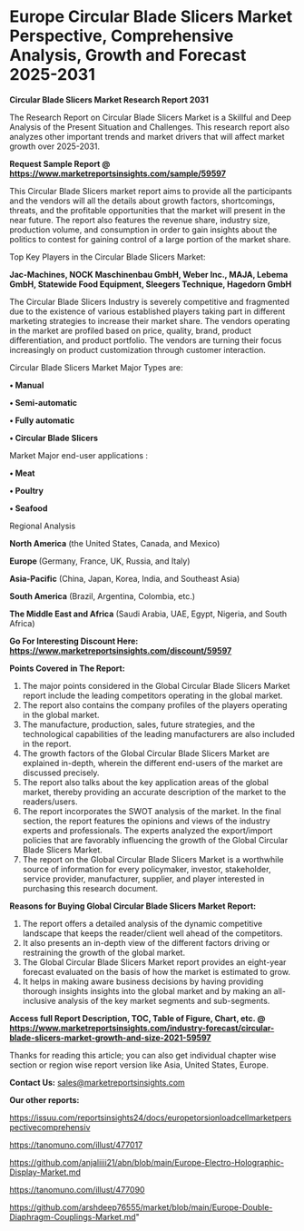  # Europe Circular Blade Slicers Market Perspective, Comprehensive Analysis, Growth and Forecast 2025-2031

<strong>Circular Blade Slicers Market Research Report 2031</strong>

The Research Report on Circular Blade Slicers Market is a Skillful and Deep Analysis of the Present Situation and Challenges. This research report also analyzes other important trends and market drivers that will affect market growth over 2025-2031.

<strong>Request Sample Report @ <a href=https://www.marketreportsinsights.com/sample/59597>https://www.marketreportsinsights.com/sample/59597</a></strong>

This Circular Blade Slicers market report aims to provide all the participants and the vendors will all the details about growth factors, shortcomings, threats, and the profitable opportunities that the market will present in the near future. The report also features the revenue share, industry size, production volume, and consumption in order to gain insights about the politics to contest for gaining control of a large portion of the market share.

Top Key Players in the Circular Blade Slicers Market:

<strong>Jac-Machines, NOCK Maschinenbau GmbH, Weber Inc., MAJA, Lebema GmbH, Statewide Food Equipment, Sleegers Technique, Hagedorn GmbH</strong>

The Circular Blade Slicers Industry is severely competitive and fragmented due to the existence of various established players taking part in different marketing strategies to increase their market share. The vendors operating in the market are profiled based on price, quality, brand, product differentiation, and product portfolio. The vendors are turning their focus increasingly on product customization through customer interaction.

Circular Blade Slicers Market Major Types are:

<strong>• Manual

• Semi-automatic

• Fully automatic

• Circular Blade Slicers</strong>

Market Major end-user applications :

<strong>• Meat

• Poultry

• Seafood</strong>

Regional Analysis

</u><strong><b>North America</b></strong> (the United States, Canada, and Mexico)

<strong><b>Europe </b></strong>(Germany, France, UK, Russia, and Italy)

<strong><b>Asia-Pacific</b></strong> (China, Japan, Korea, India, and Southeast Asia)

<strong><b>South America</b></strong> (Brazil, Argentina, Colombia, etc.)

<strong><b>The Middle East and Africa</b></strong> (Saudi Arabia, UAE, Egypt, Nigeria, and South Africa)

<strong>Go For Interesting Discount Here: <a href=https://www.marketreportsinsights.com/discount/59597>https://www.marketreportsinsights.com/discount/59597</a></strong>

<strong>Points Covered in The Report:</strong>
<ol>
  <li>The major points considered in the Global Circular Blade Slicers Market report include the leading competitors operating in the global market.</li>
  <li>The report also contains the company profiles of the players operating in the global market.</li>
  <li>The manufacture, production, sales, future strategies, and the technological capabilities of the leading manufacturers are also included in the report.</li>
  <li>The growth factors of the Global Circular Blade Slicers Market are explained in-depth, wherein the different end-users of the market are discussed precisely.</li>
  <li>The report also talks about the key application areas of the global market, thereby providing an accurate description of the market to the readers/users.</li>
  <li>The report incorporates the SWOT analysis of the market. In the final section, the report features the opinions and views of the industry experts and professionals. The experts analyzed the export/import policies that are favorably influencing the growth of the Global Circular Blade Slicers Market.</li>
  <li>The report on the Global Circular Blade Slicers Market is a worthwhile source of information for every policymaker, investor, stakeholder, service provider, manufacturer, supplier, and player interested in purchasing this research document.</li>
</ol>
<strong>Reasons for Buying Global Circular Blade Slicers Market Report:</strong>

<ol>
  <li>The report offers a detailed analysis of the dynamic competitive landscape that keeps the reader/client well ahead of the competitors.</li>
  <li>It also presents an in-depth view of the different factors driving or restraining the growth of the global market.</li>
  <li>The Global Circular Blade Slicers Market report provides an eight-year forecast evaluated on the basis of how the market is estimated to grow.</li>
  <li>It helps in making aware business decisions by having providing thorough insights insights into the global market and by making an all-inclusive analysis of the key market segments and sub-segments.</li>
</ol>
<strong>Access full Report Description, TOC, Table of Figure, Chart, etc. @ <a href=https://www.marketreportsinsights.com/industry-forecast/circular-blade-slicers-market-growth-and-size-2021-59597>https://www.marketreportsinsights.com/industry-forecast/circular-blade-slicers-market-growth-and-size-2021-59597</a></strong>


Thanks for reading this article; you can also get individual chapter wise section or region wise report version like Asia, United States, Europe.

<strong>Contact Us:</strong>
sales@marketreportsinsights.com

<strong>Our other reports:</strong>

<a href=https://issuu.com/reportsinsights24/docs/europetorsionloadcellmarketperspectivecomprehensiv>https://issuu.com/reportsinsights24/docs/europetorsionloadcellmarketperspectivecomprehensiv</a>

<a href=https://tanomuno.com/illust/477017>https://tanomuno.com/illust/477017</a>

<a href=https://github.com/anjaliiii21/abn/blob/main/Europe-Electro-Holographic-Display-Market.md>https://github.com/anjaliiii21/abn/blob/main/Europe-Electro-Holographic-Display-Market.md</a>

<a href=https://tanomuno.com/illust/477090>https://tanomuno.com/illust/477090</a>

<a href=https://github.com/arshdeep76555/market/blob/main/Europe-Double-Diaphragm-Couplings-Market.md>https://github.com/arshdeep76555/market/blob/main/Europe-Double-Diaphragm-Couplings-Market.md</a>"

